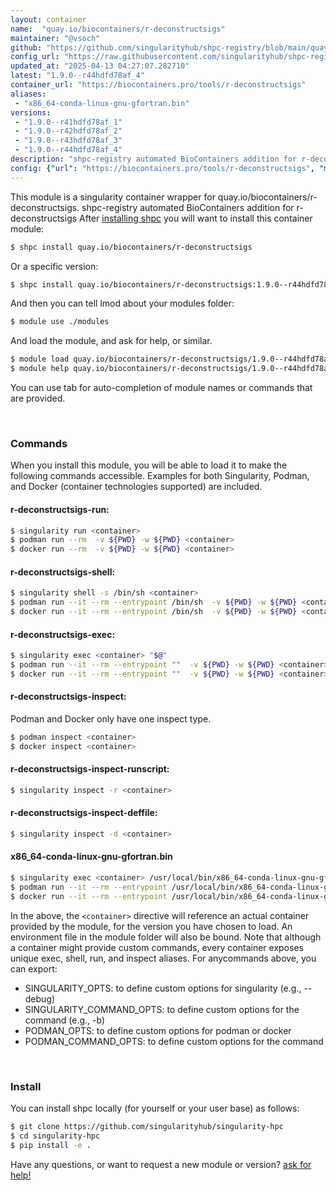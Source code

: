 ```yaml
---
layout: container
name:  "quay.io/biocontainers/r-deconstructsigs"
maintainer: "@vsoch"
github: "https://github.com/singularityhub/shpc-registry/blob/main/quay.io/biocontainers/r-deconstructsigs/container.yaml"
config_url: "https://raw.githubusercontent.com/singularityhub/shpc-registry/main/quay.io/biocontainers/r-deconstructsigs/container.yaml"
updated_at: "2025-04-13 04:27:07.282710"
latest: "1.9.0--r44hdfd78af_4"
container_url: "https://biocontainers.pro/tools/r-deconstructsigs"
aliases:
 - "x86_64-conda-linux-gnu-gfortran.bin"
versions:
 - "1.9.0--r41hdfd78af_1"
 - "1.9.0--r42hdfd78af_2"
 - "1.9.0--r43hdfd78af_3"
 - "1.9.0--r44hdfd78af_4"
description: "shpc-registry automated BioContainers addition for r-deconstructsigs"
config: {"url": "https://biocontainers.pro/tools/r-deconstructsigs", "maintainer": "@vsoch", "description": "shpc-registry automated BioContainers addition for r-deconstructsigs", "latest": {"1.9.0--r44hdfd78af_4": "sha256:ca5a84a2beaad76a8f5295a2ecf8473001773a344f0668924f28133713644019"}, "tags": {"1.9.0--r41hdfd78af_1": "sha256:1b0012956d491eed0690488b22dd4eadf7100e9eabb8b7067d99b32caff53bca", "1.9.0--r42hdfd78af_2": "sha256:faf1f276dcfffe3792abc93b0d7dd265e9caff3c0ae5ad991fa55eeebd64b706", "1.9.0--r43hdfd78af_3": "sha256:93fcc597c7a578cae546a9dcfab8b458b5eee01c78d84891f0eb684de9c4152e", "1.9.0--r44hdfd78af_4": "sha256:ca5a84a2beaad76a8f5295a2ecf8473001773a344f0668924f28133713644019"}, "docker": "quay.io/biocontainers/r-deconstructsigs", "aliases": {"x86_64-conda-linux-gnu-gfortran.bin": "/usr/local/bin/x86_64-conda-linux-gnu-gfortran.bin"}}
---
```


This module is a singularity container wrapper for quay.io/biocontainers/r-deconstructsigs.
shpc-registry automated BioContainers addition for r-deconstructsigs
After [installing shpc](#install) you will want to install this container module:


```bash
$ shpc install quay.io/biocontainers/r-deconstructsigs
```

Or a specific version:

```bash
$ shpc install quay.io/biocontainers/r-deconstructsigs:1.9.0--r44hdfd78af_4
```

And then you can tell lmod about your modules folder:

```bash
$ module use ./modules
```

And load the module, and ask for help, or similar.

```bash
$ module load quay.io/biocontainers/r-deconstructsigs/1.9.0--r44hdfd78af_4
$ module help quay.io/biocontainers/r-deconstructsigs/1.9.0--r44hdfd78af_4
```

You can use tab for auto-completion of module names or commands that are provided.

<br>

### Commands

When you install this module, you will be able to load it to make the following commands accessible.
Examples for both Singularity, Podman, and Docker (container technologies supported) are included.

#### r-deconstructsigs-run:

```bash
$ singularity run <container>
$ podman run --rm  -v ${PWD} -w ${PWD} <container>
$ docker run --rm  -v ${PWD} -w ${PWD} <container>
```

#### r-deconstructsigs-shell:

```bash
$ singularity shell -s /bin/sh <container>
$ podman run --it --rm --entrypoint /bin/sh  -v ${PWD} -w ${PWD} <container>
$ docker run --it --rm --entrypoint /bin/sh  -v ${PWD} -w ${PWD} <container>
```

#### r-deconstructsigs-exec:

```bash
$ singularity exec <container> "$@"
$ podman run --it --rm --entrypoint ""  -v ${PWD} -w ${PWD} <container> "$@"
$ docker run --it --rm --entrypoint ""  -v ${PWD} -w ${PWD} <container> "$@"
```

#### r-deconstructsigs-inspect:

Podman and Docker only have one inspect type.

```bash
$ podman inspect <container>
$ docker inspect <container>
```

#### r-deconstructsigs-inspect-runscript:

```bash
$ singularity inspect -r <container>
```

#### r-deconstructsigs-inspect-deffile:

```bash
$ singularity inspect -d <container>
```


#### x86_64-conda-linux-gnu-gfortran.bin

```bash
$ singularity exec <container> /usr/local/bin/x86_64-conda-linux-gnu-gfortran.bin
$ podman run --it --rm --entrypoint /usr/local/bin/x86_64-conda-linux-gnu-gfortran.bin   -v ${PWD} -w ${PWD} <container> -c " $@"
$ docker run --it --rm --entrypoint /usr/local/bin/x86_64-conda-linux-gnu-gfortran.bin   -v ${PWD} -w ${PWD} <container> -c " $@"
```



In the above, the `<container>` directive will reference an actual container provided
by the module, for the version you have chosen to load. An environment file in the
module folder will also be bound. Note that although a container
might provide custom commands, every container exposes unique exec, shell, run, and
inspect aliases. For anycommands above, you can export:

 - SINGULARITY_OPTS: to define custom options for singularity (e.g., --debug)
 - SINGULARITY_COMMAND_OPTS: to define custom options for the command (e.g., -b)
 - PODMAN_OPTS: to define custom options for podman or docker
 - PODMAN_COMMAND_OPTS: to define custom options for the command

<br>

### Install

You can install shpc locally (for yourself or your user base) as follows:

```bash
$ git clone https://github.com/singularityhub/singularity-hpc
$ cd singularity-hpc
$ pip install -e .
```

Have any questions, or want to request a new module or version? [ask for help!](https://github.com/singularityhub/singularity-hpc/issues)